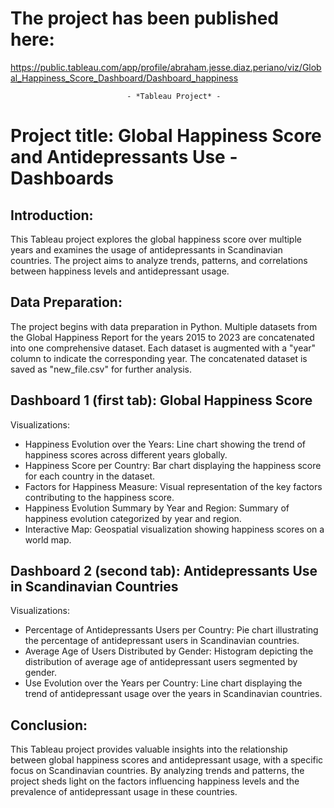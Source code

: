 
# The project has been published here:

https://public.tableau.com/app/profile/abraham.jesse.diaz.periano/viz/Global_Happiness_Score_Dashboard/Dashboard_happiness


                              - *Tableau Project* - 

# Project title: Global Happiness Score and Antidepressants Use - Dashboards

## Introduction:

This Tableau project explores the global happiness score over multiple years and examines 
the usage of antidepressants in Scandinavian countries. The project aims to analyze trends,
patterns, and correlations between happiness levels and antidepressant usage.

## Data Preparation:

The project begins with data preparation in Python. Multiple datasets from the Global Happiness
Report for the years 2015 to 2023 are concatenated into one comprehensive dataset. Each dataset 
is augmented with a "year" column to indicate the corresponding year. The concatenated dataset 
is saved as "new_file.csv" for further analysis.


## Dashboard 1 (first tab): Global Happiness Score
Visualizations:

-  Happiness Evolution over the Years: Line chart showing the trend of happiness scores across 
    different years globally.
-  Happiness Score per Country: Bar chart displaying the happiness score for each country in the
    dataset.
-  Factors for Happiness Measure: Visual representation of the key factors contributing to the 
    happiness score.
-  Happiness Evolution Summary by Year and Region: Summary of happiness evolution categorized 
    by year and region.
-  Interactive Map: Geospatial visualization showing happiness scores on a world map.



## Dashboard 2 (second tab): Antidepressants Use in Scandinavian Countries
Visualizations:

-  Percentage of Antidepressants Users per Country: Pie chart illustrating the percentage of 
    antidepressant users in Scandinavian countries.
-  Average Age of Users Distributed by Gender: Histogram depicting the distribution of average 
    age of antidepressant users segmented by gender.
-  Use Evolution over the Years per Country: Line chart displaying the trend of antidepressant 
    usage over the years in Scandinavian countries.


## Conclusion:
This Tableau project provides valuable insights into the relationship between global happiness 
scores and antidepressant usage, with a specific focus on Scandinavian countries. By analyzing
trends and patterns, the project sheds light on the factors influencing happiness levels and the
prevalence of antidepressant usage in these countries.
